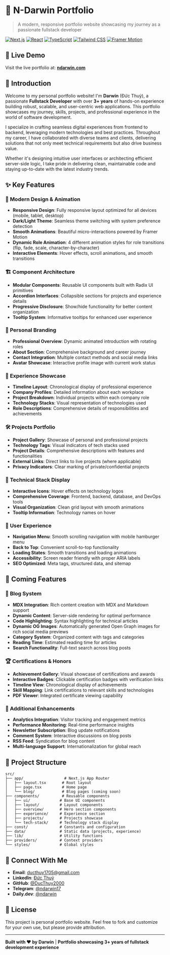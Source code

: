 # 🌟 N-Darwin Portfolio

> A modern, responsive portfolio website showcasing my journey as a passionate fullstack developer

[![Next.js](https://img.shields.io/badge/Next.js-15.3.2-black)](https://nextjs.org/)
[![React](https://img.shields.io/badge/React-19.0.0-blue)](https://reactjs.org/)
[![TypeScript](https://img.shields.io/badge/TypeScript-5.0-blue)](https://www.typescriptlang.org/)
[![Tailwind CSS](https://img.shields.io/badge/Tailwind_CSS-4.0-38B2AC)](https://tailwindcss.com/)
[![Framer Motion](https://img.shields.io/badge/Framer_Motion-12.12.1-ff69b4)](https://www.framer.com/motion/)

## 🚀 Live Demo

Visit the live portfolio at: **[ndarwin.com](https://n-darwin.vercel.app/)**

## 📖 Introduction

Welcome to my personal portfolio website! I'm **Darwin** (Đức Thuỷ), a passionate **Fullstack Developer** with over **3+ years** of hands-on experience building robust, scalable, and user-centric web applications. This portfolio showcases my journey, skills, projects, and professional experience in the world of software development.

I specialize in crafting seamless digital experiences from frontend to backend, leveraging modern technologies and best practices. Throughout my career, I have collaborated with diverse teams and clients, delivering solutions that not only meet technical requirements but also drive business value.

Whether it's designing intuitive user interfaces or architecting efficient server-side logic, I take pride in delivering clean, maintainable code and staying up-to-date with the latest industry trends.

## ✨ Key Features

### 🎨 **Modern Design & Animation**

- **Responsive Design**: Fully responsive layout optimized for all devices (mobile, tablet, desktop)
- **Dark/Light Theme**: Seamless theme switching with system preference detection
- **Smooth Animations**: Beautiful micro-interactions powered by Framer Motion
- **Dynamic Role Animation**: 4 different animation styles for role transitions (flip, fade, scale, character-by-character)
- **Interactive Elements**: Hover effects, scroll animations, and smooth transitions

### 🏗️ **Component Architecture**

- **Modular Components**: Reusable UI components built with Radix UI primitives
- **Accordion Interfaces**: Collapsible sections for projects and experience details
- **Progressive Disclosure**: Show/hide functionality for better content organization
- **Tooltip System**: Informative tooltips for enhanced user experience

### 👤 **Personal Branding**

- **Professional Overview**: Dynamic animated introduction with rotating roles
- **About Section**: Comprehensive background and career journey
- **Contact Integration**: Multiple contact methods and social media links
- **Avatar Showcase**: Interactive profile image with current work status

### 💼 **Experience Showcase**

- **Timeline Layout**: Chronological display of professional experience
- **Company Profiles**: Detailed information about each workplace
- **Project Breakdown**: Individual projects within each company role
- **Technology Stacks**: Visual representation of technologies used
- **Role Descriptions**: Comprehensive details of responsibilities and achievements

### 🛠️ **Projects Portfolio**

- **Project Gallery**: Showcase of personal and professional projects
- **Technology Tags**: Visual indicators of tech stacks used
- **Project Details**: Comprehensive descriptions with features and functionalities
- **External Links**: Direct links to live projects (where applicable)
- **Privacy Indicators**: Clear marking of private/confidential projects

### 🔧 **Technical Stack Display**

- **Interactive Icons**: Hover effects on technology logos
- **Comprehensive Coverage**: Frontend, backend, database, and DevOps tools
- **Visual Organization**: Clean grid layout with smooth animations
- **Tooltip Information**: Technology names on hover

### 📱 **User Experience**

- **Navigation Menu**: Smooth scrolling navigation with mobile hamburger menu
- **Back to Top**: Convenient scroll-to-top functionality
- **Loading States**: Smooth transitions and loading animations
- **Accessibility**: Screen reader friendly with proper ARIA labels
- **SEO Optimized**: Meta tags, structured data, and sitemap

## 🔮 Coming Features

### 📝 **Blog System**

- **MDX Integration**: Rich content creation with MDX and Markdown support
- **Dynamic Content**: Server-side rendering for optimal performance
- **Code Highlighting**: Syntax highlighting for technical articles
- **Dynamic OG Images**: Automatically generated Open Graph images for rich social media previews
- **Category System**: Organized content with tags and categories
- **Reading Time**: Estimated reading time for articles
- **Search Functionality**: Full-text search across blog posts

### 🏆 **Certifications & Honors**

- **Achievement Gallery**: Visual showcase of certifications and awards
- **Interactive Badges**: Clickable certification badges with verification links
- **Timeline View**: Chronological display of achievements
- **Skill Mapping**: Link certifications to relevant skills and technologies
- **PDF Viewer**: Integrated certificate viewing capability

### 🔄 **Additional Enhancements**

- **Analytics Integration**: Visitor tracking and engagement metrics
- **Performance Monitoring**: Real-time performance insights
- **Newsletter Subscription**: Blog update notifications
- **Comment System**: Interactive discussions on blog posts
- **RSS Feed**: Syndication for blog content
- **Multi-language Support**: Internationalization for global reach

## 📁 Project Structure

```
src/
├── app/                  # Next.js App Router
│   ├── layout.tsx       # Root layout
│   ├── page.tsx         # Home page
│   └── blog/            # Blog pages (coming soon)
├── components/          # Reusable components
│   ├── ui/             # Base UI components
│   ├── layout/         # Layout components
│   ├── overview/       # Hero section components
│   ├── experience/     # Experience section
│   ├── projects/       # Projects showcase
│   └── tech-stack/     # Technology stack display
├── const/              # Constants and configuration
├── data/               # Static data (projects, experience)
├── lib/                # Utility functions
├── providers/          # Context providers
└── styles/             # Global styles
```

## 🤝 Connect With Me

- **Email**: [ducthuy1705@gmail.com](mailto:ducthuy1705@gmail.com)
- **LinkedIn**: [Đức Thuỷ](https://www.linkedin.com/in/%C4%91%E1%BB%A9c-thu%E1%BB%B7-878912191/)
- **GitHub**: [@DucThuy2000](https://github.com/DucThuy2000)
- **Telegram**: [@ndarwin17](https://t.me/ndarwin17)
- **Daily.dev**: [@ndarwin](https://app.daily.dev/ndarwin)

## 📄 License

This project is personal portfolio website. Feel free to fork and customize for your own use, but please provide attribution.

---

**Built with ❤️ by Darwin** | **Portfolio showcasing 3+ years of fullstack development experience**
